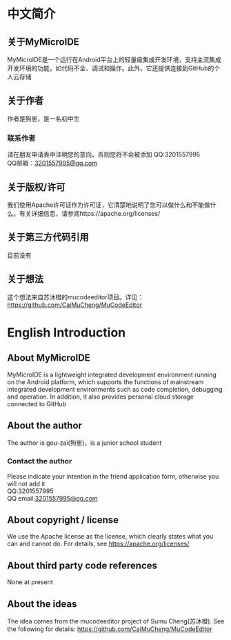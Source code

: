 # 中文简介
## 关于MyMicroIDE
MyMicroIDE是一个运行在Android平台上的轻量级集成开发环境，支持主流集成开发环境的功能，如代码不全、调试和操作。此外，它还提供连接到GitHub的个人云存储
## 关于作者
作者是狗崽，是一名初中生
### 联系作者
请在朋友申请表中注明您的意向，否则您将不会被添加
QQ:3201557995<br>
QQ邮箱：3201557995@qq.com
## 关于版权/许可
我们使用Apache许可证作为许可证，它清楚地说明了您可以做什么和不能做什么。有关详细信息，请参阅https://apache.org/licenses/
## 关于第三方代码引用
目前没有
## 关于想法
这个想法来自苏沐橙的mucodeeditor项目。详见：https://github.com/CaiMuCheng/MuCodeEditor
# English Introduction
## About MyMicroIDE
MyMicroIDE is a lightweight integrated development environment running on the Android platform, which supports the functions of mainstream integrated development environments such as code completion, debugging and operation. In addition, it also provides personal cloud storage connected to GitHub
## About the author
The author is gou-zai(狗崽)，is a junior school student
### Contact the author
Please indicate your intention in the friend application form, otherwise you will not add it<br>
QQ:3201557995<br>
QQ email:3201557995@qq.com
## About copyright / license
We use the Apache license as the license, which clearly states what you can and cannot do. For details, see https://apache.org/licenses/
##  About third party code references
None at present
## About the ideas
The idea comes from the mucodeeditor project of Sumu Cheng(苏沐橙). See the following for details: https://github.com/CaiMuCheng/MuCodeEditor
